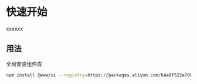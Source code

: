 # 快速开始

xxxxxx

## 用法

全局安装组件库

```bash
npm install @www/ui --registry=https://packages.aliyun.com/64a8f522a708906d745acea8/npm/hy-web/`

```
